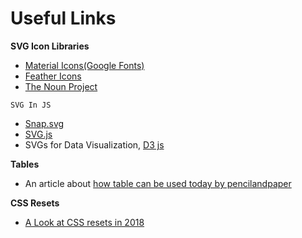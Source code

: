 # Useful Links

**SVG Icon Libraries**
- [Material Icons(Google Fonts)](https://fonts.google.com/icons)
- [Feather Icons](https://feathericons.com/)
- [The Noun Project](https://thenounproject.com/browse/icons/term/free/?iconspage=1)

`SVG In JS`

- [Snap.svg](http://snapsvg.io/)
- [SVG.js](https://svgjs.dev/docs/3.0/)
- SVGs for Data Visualization, [D3 js](https://d3js.org/)

**Tables**
- An article about [how table can be used today by pencilandpaper](https://pencilandpaper.io/articles/ux-pattern-analysis-enterprise-data-tables/)

**CSS Resets**
- [A Look at CSS resets in 2018](https://bitsofco.de/a-look-at-css-resets-in-2018/)